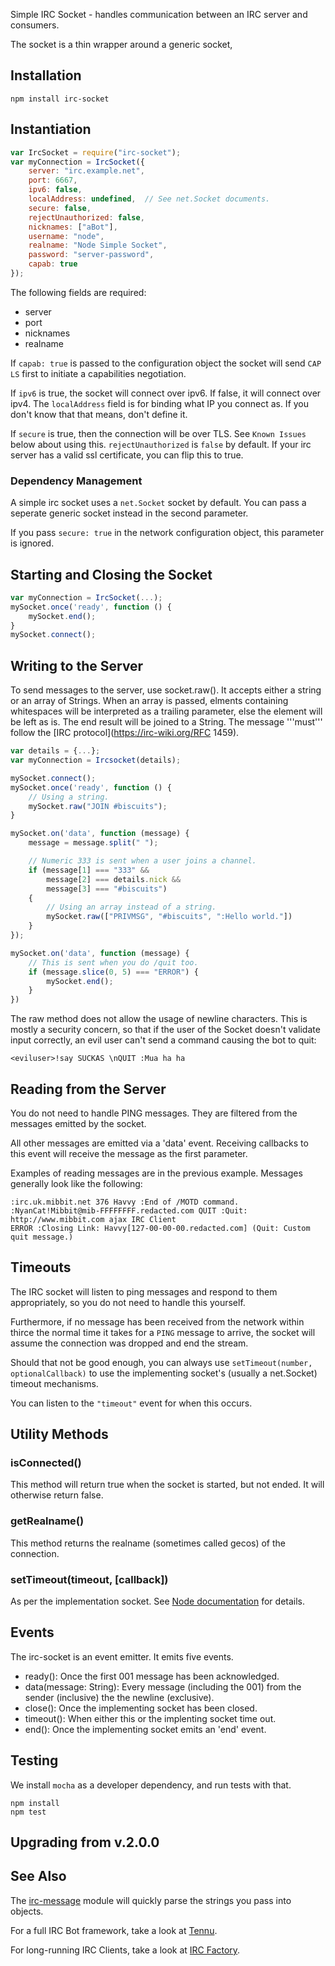 Simple IRC Socket - handles communication between an IRC server and consumers.

The socket is a thin wrapper around a generic socket, 

## Installation ##

```
npm install irc-socket
```

## Instantiation ##

```javascript
var IrcSocket = require("irc-socket");
var myConnection = IrcSocket({
    server: "irc.example.net",
    port: 6667,
    ipv6: false,
    localAddress: undefined,  // See net.Socket documents.
    secure: false,
    rejectUnauthorized: false,
    nicknames: ["aBot"],
    username: "node",
    realname: "Node Simple Socket",
    password: "server-password",
    capab: true
});
```

The following fields are required:

* server
* port
* nicknames
* realname

If `capab: true` is passed to the configuration object the socket will send `CAP LS` first to initiate a capabilities negotiation.

If `ipv6` is true, the socket will connect over ipv6. If false, it will connect over ipv4. The `localAddress` field is for binding
what IP you connect as. If you don't know that that means, don't define it.

If `secure` is true, then the connection will be over TLS. See `Known Issues` below about using this. `rejectUnauthorized` is `false`
by default. If your irc server has a valid ssl certificate, you can flip this to true.

### Dependency Management ###

A simple irc socket uses a `net.Socket` socket by default. You can pass a
seperate generic socket instead in the second parameter.

If you pass `secure: true` in the network configuration object, this parameter is ignored.

## Starting and Closing the Socket ##

```javascript
var myConnection = IrcSocket(...);
mySocket.once('ready', function () {
    mySocket.end();
}
mySocket.connect();
```

## Writing to the Server ##
To send messages to the server, use socket.raw(). It accepts either a
string or an array of Strings. When an array is passed, elments containing
whitespaces will be interpreted as a trailing parameter, else the element
will be left as is. The end result will be joined to a String.
The message '''must''' follow the 
[IRC protocol](https://irc-wiki.org/RFC 1459).

```javascript
var details = {...};
var myConnection = Ircsocket(details);

mySocket.connect();
mySocket.once('ready', function () {
    // Using a string.
    mySocket.raw("JOIN #biscuits");
}

mySocket.on('data', function (message) {
    message = message.split(" ");

    // Numeric 333 is sent when a user joins a channel.
    if (message[1] === "333" &&
        message[2] === details.nick &&
        message[3] === "#biscuits")
    {
        // Using an array instead of a string.
        mySocket.raw(["PRIVMSG", "#biscuits", ":Hello world."])
    }
});

mySocket.on('data', function (message) {
    // This is sent when you do /quit too.
    if (message.slice(0, 5) === "ERROR") {
        mySocket.end();
    }
})
```

The raw method does not allow the usage of newline characters. This is
mostly a security concern, so that if the user of the Socket doesn't
validate input correctly, an evil user can't send a command causing
the bot to quit:

```
<eviluser>!say SUCKAS \nQUIT :Mua ha ha
```

## Reading from the Server ##

You do not need to handle PING messages. They are filtered from the messages
emitted by the socket.

All other messages are emitted via a 'data' event. Receiving callbacks to this
event will receive the message as the first parameter.

Examples of reading messages are in the previous example. Messages generally
look like the following:

```
:irc.uk.mibbit.net 376 Havvy :End of /MOTD command.
:NyanCat!Mibbit@mib-FFFFFFFF.redacted.com QUIT :Quit: http://www.mibbit.com ajax IRC Client
ERROR :Closing Link: Havvy[127-00-00-00.redacted.com] (Quit: Custom quit message.)
```

## Timeouts ##

The IRC socket will listen to ping messages and respond to them 
appropriately, so you do not need to handle this yourself.

Furthermore, if no message has been received from the network within
thirce the normal time it takes for a `PING` message to arrive, the
socket will assume the connection was dropped and end the stream.

Should that not be good enough, you can always use
`setTimeout(number, optionalCallback)` to use the implementing socket's
(usually a net.Socket) timeout mechanisms.

You can listen to the `"timeout"` event for when this occurs.

## Utility Methods ##

### isConnected() ###

This method will return true when the socket is started, but not ended. It
will otherwise return false.

### getRealname() ###

This method returns the realname (sometimes called gecos) of the connection.

### setTimeout(timeout, [callback]) ###

As per the implementation socket. See
[Node documentation](http://nodejs.org/api/net.html#net_socket_settimeout_timeout_callback)
for details.

## Events ##

The irc-socket is an event emitter. It emits five events.

+ ready(): Once the first 001 message has been acknowledged.
+ data(message: String): Every message (including the 001) from the
sender (inclusive) the the newline (exclusive).
+ close(): Once the implementing socket has been closed.
+ timeout(): When either this or the implenting socket time out.
+ end(): Once the implementing socket emits an 'end' event.

## Testing ##

We install `mocha` as a developer dependency, and run tests with that.

```
npm install
npm test
```

## Upgrading from v.2.0.0 ##


## See Also

The [irc-message](https://github.com/expr/irc-message) module will quickly parse the strings you pass into objects.

For a full IRC Bot framework, take a look at [Tennu](https://tennu.github.io).

For long-running IRC Clients, take a look at [IRC Factory](https://github.com/ircanywhere/irc-factory).
